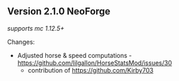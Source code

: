 ## Version 2.1.0 NeoForge

_supports mc 1.12.5+_

Changes:
- Adjusted horse & speed computations - https://github.com/lilgallon/HorseStatsMod/issues/30
    - contribution of https://github.com/Kirby703
